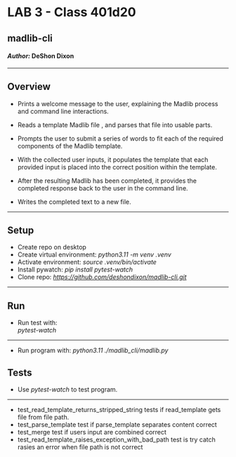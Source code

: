 # LAB 3 - Class 401d20

## madlib-cli

#### *Author:* DeShon Dixon

---

## Overview

- Prints a welcome message to the user, explaining the Madlib process and command line interactions.

- Reads a template Madlib file , and parses that file into usable parts.

- Prompts the user to submit a series of words to fit each of the required components of the Madlib template.

- With the collected user inputs, it populates the template that each provided input is placed into the correct position within the template.

- After the resulting Madlib has been completed, it provides the completed response back to the user in the command line.

- Writes the completed text to a new file.

---

## Setup

- Create repo on desktop
- Create virtual environment: 
*python3.11 -m venv .venv*
- Activate environment: 
*source .venv/bin/activate*
- Install pywatch: 
*pip install pytest-watch*
- Clone repo: *https://github.com/deshondixon/madlib-cli.git*


---

## Run

- Run test with:  
*pytest-watch*
---
- Run program with: 
*python3.11 ./madlib_cli/madlib.py*

## Tests

- Use *pytest-watch* to test program.
---
- test_read_template_returns_stripped_string tests if read_template gets file from file path.
- test_parse_template test if parse_template separates content correct
- test_merge test if users input are combined correct
- test_read_template_raises_exception_with_bad_path test is try catch rasies an error when file path is not correct



